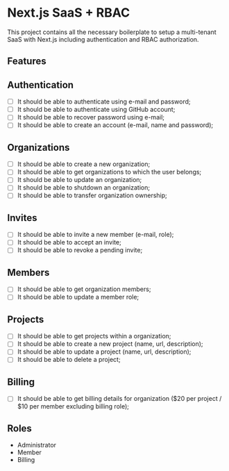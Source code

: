 # Next.js SaaS + RBAC

This project contains all the necessary boilerplate to setup a multi-tenant SaaS with Next.js including authentication and RBAC authorization.

## Features

## Authentication

- [ ] It should be able to authenticate using e-mail and password;
- [ ] It should be able to authenticate using GitHub account;
- [ ] It should be able to recover password using e-mail;
- [ ] It should be able to create an account (e-mail, name and password);

## Organizations

- [ ] It should be able to create a new organization;
- [ ] It should be able to get organizations to which the user belongs;
- [ ] It should be able to update an organization;
- [ ] It should be able to shutdown an organization;
- [ ] It should be able to transfer organization ownership;

## Invites

- [ ] It should be able to invite a new member (e-mail, role);
- [ ] It should be able to accept an invite;
- [ ] It should be able to revoke a pending invite;

## Members

- [ ] It should be able to get organization members;
- [ ] It should be able to update a member role;

## Projects

- [ ] It should be able to get projects within a organization;
- [ ] It should be able to create a new project (name, url, description);
- [ ] It should be able to update a project (name, url, description);
- [ ] It should be able to delete a project;

## Billing

- [ ] It should be able to get billing details for organization ($20 per project / $10 per member excluding billing role);

## Roles

- Administrator
- Member
- Billing
